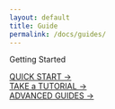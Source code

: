 ```yaml
---
layout: default
title: Guide
permalink: /docs/guides/
---
```


<section class="intro">
  <div class="grid">
    <div class="unit whole center-on-mobiles">
      <p class="first">Getting Started</p>
    </div>
  </div>
</section>
<section class="features">
  <div class="grid">
    <div class="unit one-third">
      <a href="quick-start">QUICK START &rarr;</a>
    </div>
    <div class="unit one-third">
      <a href="mdw-tutorial">TAKE a TUTORIAL &rarr;</a>
    </div>
    <div class="unit one-third">
      <a href="{{ site.baseurl }}/docs/advancedGuides/">ADVANCED GUIDES &rarr;</a>
    </div>
    <div class="clear"></div>
  </div>
</section>


